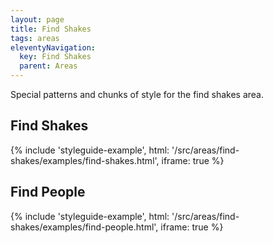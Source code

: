 ```yaml
---
layout: page
title: Find Shakes
tags: areas
eleventyNavigation:
  key: Find Shakes
  parent: Areas
---
```


Special patterns and chunks of style for the find shakes area.

## Find Shakes

{%
	include 'styleguide-example', html: '/src/areas/find-shakes/examples/find-shakes.html',
	iframe: true
%}

## Find People

{%
	include 'styleguide-example', html: '/src/areas/find-shakes/examples/find-people.html',
	iframe: true
%}
